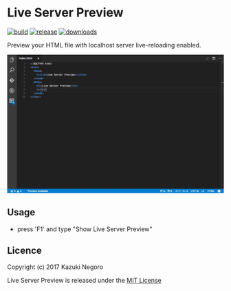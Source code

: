 # Live Server Preview

[![build](https://api.travis-ci.org/negokaz/vscode-live-server-preview.svg)](https://travis-ci.org/negokaz/vscode-live-server-preview) [![release](https://img.shields.io/vscode-marketplace/v/negokaz.live-server-preview.svg)](https://marketplace.visualstudio.com/items?itemName=negokaz.live-server-preview) [![downloads](https://img.shields.io/vscode-marketplace/d/negokaz.live-server-preview.svg)](https://marketplace.visualstudio.com/items?itemName=negokaz.live-server-preview)

Preview your HTML file with localhost server live-reloading enabled.

![Preview](./doc/img/preview.gif)

## Usage

* press 'F1' and type "Show Live Server Preview"

## Licence

Copyright (c) 2017 Kazuki Negoro

Live Server Preview is released under the [MIT License](./LICENSE)